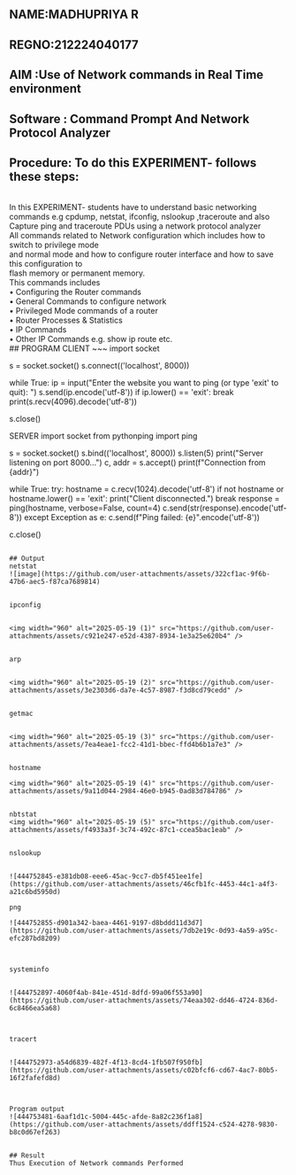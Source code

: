 
## NAME:MADHUPRIYA R
## REGNO:212224040177
## AIM :Use of Network commands in Real Time environment
## Software : Command Prompt And Network Protocol Analyzer
## Procedure: To do this EXPERIMENT- follows these steps:
<BR>
In this EXPERIMENT- students have to understand basic networking commands e.g cpdump, netstat, ifconfig, nslookup ,traceroute and also Capture ping and traceroute PDUs using a network protocol analyzer 
<BR>
All commands related to Network configuration which includes how to switch to privilege mode
<BR>
and normal mode and how to configure router interface and how to save this configuration to
<BR>
flash memory or permanent memory.
<BR>
This commands includes
<BR>
• Configuring the Router commands
<BR>
• General Commands to configure network
<BR>
• Privileged Mode commands of a router 
<BR>
• Router Processes & Statistics
<BR>
• IP Commands
<BR>
• Other IP Commands e.g. show ip route etc.
<BR>
## PROGRAM
CLIENT
~~~
import socket

s = socket.socket()
s.connect(('localhost', 8000))

while True:
    ip = input("Enter the website you want to ping (or type 'exit' to quit): ")
    s.send(ip.encode('utf-8'))
    if ip.lower() == 'exit':
        break
    print(s.recv(4096).decode('utf-8'))

s.close()

SERVER
import socket
from pythonping import ping

s = socket.socket()
s.bind(('localhost', 8000))
s.listen(5)
print("Server listening on port 8000...")
c, addr = s.accept()
print(f"Connection from {addr}")

while True:
    try:
        hostname = c.recv(1024).decode('utf-8')
        if not hostname or hostname.lower() == 'exit':
            print("Client disconnected.")
            break
        response = ping(hostname, verbose=False, count=4)
        c.send(str(response).encode('utf-8'))
    except Exception as e:
        c.send(f"Ping failed: {e}".encode('utf-8'))

c.close()
~~~

## Output
netstat
![image](https://github.com/user-attachments/assets/322cf1ac-9f6b-47b6-aec5-f87ca7689814)


ipconfig


<img width="960" alt="2025-05-19 (1)" src="https://github.com/user-attachments/assets/c921e247-e52d-4387-8934-1e3a25e620b4" />


arp


<img width="960" alt="2025-05-19 (2)" src="https://github.com/user-attachments/assets/3e2303d6-da7e-4c57-8987-f3d8cd79cedd" />


getmac


<img width="960" alt="2025-05-19 (3)" src="https://github.com/user-attachments/assets/7ea4eae1-fcc2-41d1-bbec-ffd4b6b1a7e3" />


hostname

<img width="960" alt="2025-05-19 (4)" src="https://github.com/user-attachments/assets/9a11d044-2984-46e0-b945-0ad83d784786" />


nbtstat
<img width="960" alt="2025-05-19 (5)" src="https://github.com/user-attachments/assets/f4933a3f-3c74-492c-87c1-ccea5bac1eab" />


nslookup


![444752845-e381db08-eee6-45ac-9cc7-db5f451ee1fe](https://github.com/user-attachments/assets/46cfb1fc-4453-44c1-a4f3-a21c6bd5950d)

png

![444752855-d901a342-baea-4461-9197-d8bddd11d3d7](https://github.com/user-attachments/assets/7db2e19c-0d93-4a59-a95c-efc287bd8209)



systeminfo


![444752897-4060f4ab-841e-451d-8dfd-99a06f553a90](https://github.com/user-attachments/assets/74eaa302-dd46-4724-836d-6c8466ea5a68)



tracert


![444752973-a54d6839-482f-4f13-8cd4-1fb507f950fb](https://github.com/user-attachments/assets/c02bfcf6-cd67-4ac7-80b5-16f2fafefd8d)



Program output
![444753481-6aaf1d1c-5004-445c-afde-8a82c236f1a8](https://github.com/user-attachments/assets/ddff1524-c524-4278-9830-b8c0d67ef263)


## Result
Thus Execution of Network commands Performed 
